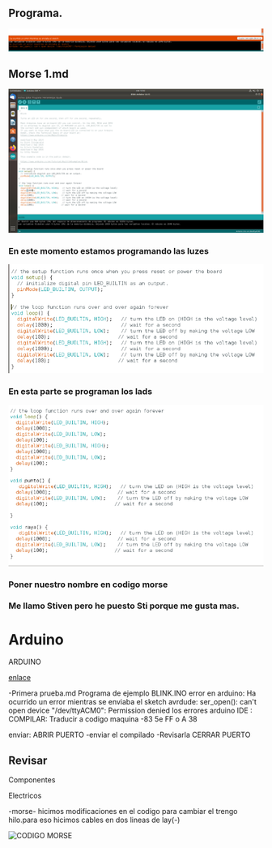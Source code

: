 ## Programa.

![Error](https://github.com/St1v3n3223/Arduino/blob/main/Captura%20de%20pantalla%20de%202021-10-06%2012-09-56.png)

## Morse 1.md

![](https://raw.githubusercontent.com/St1v3n3223/Arduino/main/Captura%20de%20pantalla%20de%202021-10-13%2012-52-33%20-%201.png)

### En este momento estamos programando las luzes

![](https://raw.githubusercontent.com/St1v3n3223/Arduino/main/Captura%20de%20pantalla%20de%202021-10-13%2012-57-53.png)

### En esta parte se programan los lads


![](https://raw.githubusercontent.com/St1v3n3223/Arduino/main/Captura%20de%20pantalla%20de%202021-10-13%2013-08-26.png)

### Poner nuestro nombre en codigo morse

### Me llamo Stiven pero he puesto Sti porque me gusta mas.
# Arduino
ARDUINO

[enlace](https://github.com/d-prieto?tab=repositories)

-Primera prueba.md
Programa de ejemplo BLINK.INO
error en arduino:
Ha ocurrido un error mientras se enviaba el sketch
avrdude: ser_open(): can't open device "/dev/ttyACM0": Permission denied
los errores arduino IDE :
COMPILAR: 
Traducir a codigo maquina 
-83 5e FF o A 38

enviar:
ABRIR PUERTO 
-enviar el compilado 
-Revisarla 
CERRAR PUERTO 




## Revisar
Componentes
  
Electricos

-morse-   hicimos modificaciones en el codigo  para cambiar el trengo hilo.para eso hicimos cables en dos lineas de lay(-)


 

![CODIGO MORSE](https://github.com/St1v3n3223/Arduino/blob/main/MORSE_3_-_STIVEN.ino)
